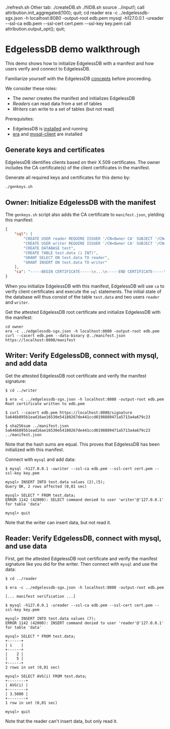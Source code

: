 ./refresh.sh
Other tab:
./createDB.sh
./filDB.sh 
source ../input1;
call attribution.init_aggregated(100);
quit; 
cd reader
era -c ../edgelessdb-sgx.json -h localhost:8080 -output-root edb.pem
mysql -h127.0.0.1 -ureader --ssl-ca edb.pem --ssl-cert cert.pem --ssl-key key.pem
call attribution.output_opt();
quit; 




# EdgelessDB demo walkthrough
This demo shows how to initialize EdgelessDB with a manifest and how users verify and connect to EdgelessDB.

Familiarize yourself with the EdgelessDB [concepts](https://docs.edgeless.systems/edgelessdb/getting-started/concepts) before proceeding.

We consider these roles:
* The *owner* creates the manifest and initializes EdgelessDB
* *Readers* can read data from a set of tables
* *Writers* can write to a set of tables (but not read)

Prerequisites:
* EdgelessDB is [installed](https://docs.edgeless.systems/edgelessdb/getting-started/install) and running
* [era](https://github.com/edgelesssys/era) and [mysql-client](https://packages.ubuntu.com/focal/mysql-client) are installed

## Generate keys and certificates
EdgelessDB identifies clients based on their X.509 certificates. The owner includes the CA certificate(s) of the client certificates in the manifest.

Generate all required keys and certificates for this demo by:
```sh
./genkeys.sh
```

## Owner: Initialize EdgelessDB with the manifest
The `genkeys.sh` script also adds the CA certificate to `manifest.json`, yielding this manifest:
```json
{
    "sql": [
        "CREATE USER reader REQUIRE ISSUER '/CN=Owner CA' SUBJECT '/CN=Reader'",
        "CREATE USER writer REQUIRE ISSUER '/CN=Owner CA' SUBJECT '/CN=Writer'",
        "CREATE DATABASE test",
        "CREATE TABLE test.data (i INT)",
        "GRANT SELECT ON test.data TO reader",
        "GRANT INSERT ON test.data TO writer"
    ],
    "ca": "-----BEGIN CERTIFICATE-----\n...\n-----END CERTIFICATE-----\n"
}
```

When you initialize EdgelessDB with this manifest, EdgelessDB will use `ca` to verify client certificates and execute the `sql` statements. The initial state of the database will thus consist of the table `test.data` and two users `reader` and `writer`.

Get the attested EdgelessDB root certificate and initialize EdgelessDB with the manifest:
```
cd owner
era -c ../edgelessdb-sgx.json -h localhost:8080 -output-root edb.pem
curl --cacert edb.pem --data-binary @../manifest.json https://localhost:8080/manifest
```

## Writer: Verify EdgelessDB, connect with mysql, and add data
Get the attested EdgelessDB root certificate and verify the manifest signature:
```
$ cd ../writer

$ era -c ../edgelessdb-sgx.json -h localhost:8080 -output-root edb.pem
Root certificate written to edb.pem

$ curl --cacert edb.pem https://localhost:8080/signature
5a646b895b1ead16ae16530e54180267de441ccd0198889471a5713a4a679c23

$ sha256sum ../manifest.json
5a646b895b1ead16ae16530e54180267de441ccd0198889471a5713a4a679c23  ../manifest.json
```

Note that the hash sums are equal. This proves that EdgelessDB has been initialized with this manifest.

Connect with `mysql` and add data:
```
$ mysql -h127.0.0.1 -uwriter --ssl-ca edb.pem --ssl-cert cert.pem --ssl-key key.pem

mysql> INSERT INTO test.data values (2),(5);
Query OK, 2 rows affected (0,01 sec)

mysql> SELECT * FROM test.data;
ERROR 1142 (42000): SELECT command denied to user 'writer'@'127.0.0.1' for table 'data'

mysql> quit
```

Note that the writer can insert data, but not read it.

## Reader: Verify EdgelessDB, connect with mysql, and use data
First, get the attested EdgelessDB root certificate and verify the manifest signature like you did for the writer. Then connect with `mysql` and use the data:
```
$ cd ../reader

$ era -c ../edgelessdb-sgx.json -h localhost:8080 -output-root edb.pem

[... manifest verification ...]

$ mysql -h127.0.0.1 -ureader --ssl-ca edb.pem --ssl-cert cert.pem --ssl-key key.pem

mysql> INSERT INTO test.data values (7);
ERROR 1142 (42000): INSERT command denied to user 'reader'@'127.0.0.1' for table 'data'

mysql> SELECT * FROM test.data;
+------+
| i    |
+------+
|    2 |
|    5 |
+------+
2 rows in set (0,01 sec)

mysql> SELECT AVG(i) FROM test.data;
+--------+
| AVG(i) |
+--------+
| 3.5000 |
+--------+
1 row in set (0,01 sec)

mysql> quit
```

Note that the reader can't insert data, but only read it.
